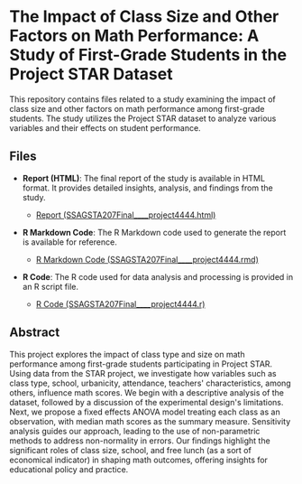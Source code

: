 # The Impact of Class Size and Other Factors on Math Performance: A Study of First-Grade Students in the Project STAR Dataset

This repository contains files related to a study examining the impact of class size and other factors on math performance among first-grade students. The study utilizes the Project STAR dataset to analyze various variables and their effects on student performance.

## Files

- **Report (HTML)**: The final report of the study is available in HTML format. It provides detailed insights, analysis, and findings from the study.
  - [Report (SSAGSTA207Final____project4444.html)](https://github.com/ssabrilg/STARProject/blob/main/SSAGSTA207Final____project4444.html)

- **R Markdown Code**: The R Markdown code used to generate the report is available for reference.
  - [R Markdown Code (SSAGSTA207Final____project4444.rmd)](https://github.com/ssabrilg/STARProject/blob/main/SSAGSTA207Final____project4444.Rmd)

- **R Code**: The R code used for data analysis and processing is provided in an R script file.
  - [R Code (SSAGSTA207Final____project4444.r)](https://github.com/ssabrilg/STARProject/blob/main/SSAGSTA207Final____project4444.R)

## Abstract

This project explores the impact of class type and size on math performance among first-grade students participating in Project STAR. Using data from the STAR project, we investigate how variables such as class type, school, urbanicity, attendance, teachers' characteristics, among others, influence math scores. We begin with a descriptive analysis of the dataset, followed by a discussion of the experimental design's limitations. Next, we propose a fixed effects ANOVA model treating each class as an observation, with median math scores as the summary measure. Sensitivity analysis guides our approach, leading to the use of non-parametric methods to address non-normality in errors. Our findings highlight the significant roles of class size, school, and free lunch (as a sort of economical indicator) in shaping math outcomes, offering insights for educational policy and practice.

